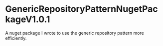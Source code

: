 # GenericRepositoryPatternNugetPackageV1.0.1
 A nuget package I wrote to use the generic repository pattern more efficiently.
